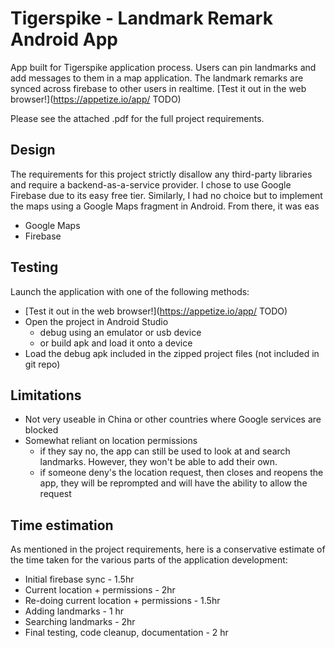 # Tigerspike - Landmark Remark Android App

App built for Tigerspike application process. Users can pin landmarks and add messages to them in a map application. The landmark remarks are synced across firebase to other users in realtime. [Test it out in the web browser!](https://appetize.io/app/ TODO)

Please see the attached .pdf for the full project requirements.

## Design
The requirements for this project strictly disallow any third-party libraries and require a backend-as-a-service provider. I chose to use Google Firebase due to its easy free tier. Similarly, I had no choice but to implement the maps using a Google Maps fragment in Android. From there, it was eas 


- Google Maps
- Firebase

## Testing
Launch the application with one of the following methods:
- [Test it out in the web browser!](https://appetize.io/app/ TODO)
- Open the project in Android Studio
	- debug using an emulator or usb device
	- or build apk and load it onto a device
- Load the debug apk included in the zipped project files (not included in git repo)

## Limitations
- Not very useable in China or other countries where Google services are blocked
- Somewhat reliant on location permissions
	- if they say no, the app can still be used to look at and search landmarks. However, they won't be able to add their own.
	- if someone deny's the location request, then closes and reopens the app, they will be reprompted and will have the ability to allow the request

## Time estimation
As mentioned in the project requirements, here is a conservative estimate of the time taken for the various parts of the application development:
- Initial firebase sync - 1.5hr
- Current location + permissions - 2hr
- Re-doing current location + permissions - 1.5hr
- Adding landmarks - 1 hr
- Searching landmarks - 2hr
- Final testing, code cleanup, documentation - 2 hr